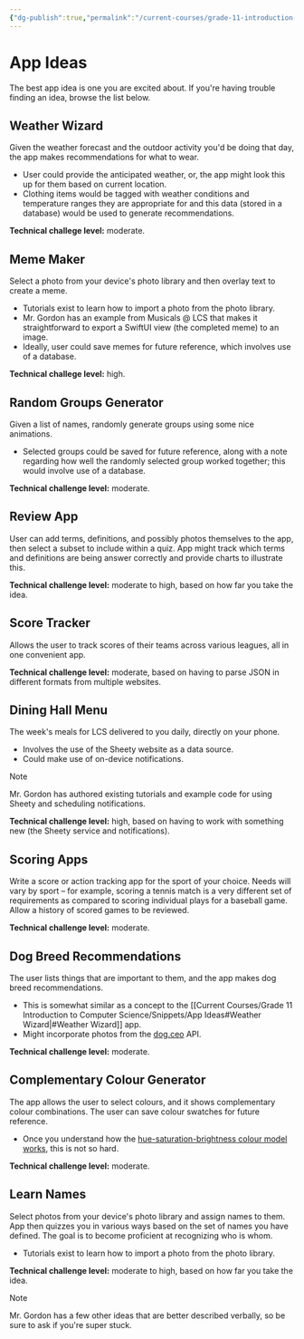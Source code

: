 ```yaml
---
{"dg-publish":true,"permalink":"/current-courses/grade-11-introduction-to-computer-science/snippets/app-ideas/","dgHomeLink":false}
---
```


# App Ideas

The best app idea is one you are excited about. If you're having trouble finding an idea, browse the list below.

## Weather Wizard

Given the weather forecast and the outdoor activity you'd be doing that day, the app makes recommendations for what to wear.

- User could provide the anticipated weather, or, the app might look this up for them based on current location.
- Clothing items would be tagged with weather conditions and temperature ranges they are appropriate for and this data (stored in a database) would be used to generate recommendations.

**Technical challege level:** moderate.

## Meme Maker

Select a photo from your device's photo library and then overlay text to create a meme.

- Tutorials exist to learn how to import a photo from the photo library.
- Mr. Gordon has an example from Musicals @ LCS that makes it straightforward to export a SwiftUI view (the completed meme) to an image.
- Ideally, user could save memes for future reference, which involves use of a database.

**Technical challege level:** high.

## Random Groups Generator

Given a list of names, randomly generate groups using some nice animations.

- Selected groups could be saved for future reference, along with a note regarding how well the randomly selected group worked together; this would involve use of a database.

**Technical challenge level:** moderate.

## Review App

User can add terms, definitions, and possibly photos themselves to the app, then select a subset to include within a quiz. App might track which terms and definitions are being answer correctly and provide charts to illustrate this.

**Technical challenge level:** moderate to high, based on how far you take the idea.

## Score Tracker

Allows the user to track scores of their teams across various leagues, all in one convenient app.

**Technical challenge level:** moderate, based on having to parse JSON in different formats from multiple websites.

## Dining Hall Menu

The week's meals for LCS delivered to you daily, directly on your phone.

- Involves the use of the Sheety website as a data source.
- Could make use of on-device notifications.

> [!NOTE]
> Mr. Gordon has authored existing tutorials and example code for using Sheety and scheduling notifications.

**Technical challenge level:** high, based on having to work with something new (the Sheety service and notifications).

## Scoring Apps

Write a score or action tracking app for the sport of your choice. Needs will vary by sport – for example, scoring a tennis match is a very different set of requirements as compared to scoring individual plays for a baseball game. Allow a history of scored games to be reviewed.

**Technical challenge level:** moderate.

## Dog Breed Recommendations

The user lists things that are important to them, and the app makes dog breed recommendations.

- This is somewhat similar as a concept to the [[Current Courses/Grade 11 Introduction to Computer Science/Snippets/App Ideas#Weather Wizard\|#Weather Wizard]] app.
- Might incorporate photos from the [dog.ceo](https://dog.ceo/dog-api/) API.

**Technical challenge level:** moderate.

## Complementary Colour Generator

The app allows the user to select colours, and it shows complementary colour combinations. The user can save colour swatches for future reference.

- Once you understand how the [hue-saturation-brightness colour model works](https://www.russellgordon.ca/lcs/HSB_Color_Model_Summary_Swift.pdf), this is not so hard.

**Technical challenge level:** moderate.

## Learn Names

Select photos from your device's photo library and assign names to them. App then quizzes you in various ways based on the set of names you have defined. The goal is to become proficient at recognizing who is whom.

- Tutorials exist to learn how to import a photo from the photo library.

**Technical challenge level:** moderate to high, based on how far you take the idea.


> [!NOTE]
> Mr. Gordon has a few other ideas that are better described verbally, so be sure to ask if you're super stuck.